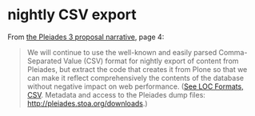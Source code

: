 # nightly CSV export

From [the Pleiades 3 proposal narrative](http://pleiades.stoa.org/files/pleiades-3-2015/proposal.pdf), page 4:

> We will continue to use the well-known and easily parsed Comma-Separated Value (CSV) format for nightly export of content from Pleiades, but extract the code that creates it from Plone so that we can make it reflect comprehensively the contents of the database without negative impact on web performance. ([See LOC Formats, CSV](http://www.digitalpreservation.gov/formats/fdd/fdd000323.shtml). Metadata and access to the Pleiades dump files: http://pleiades.stoa.org/downloads.)

